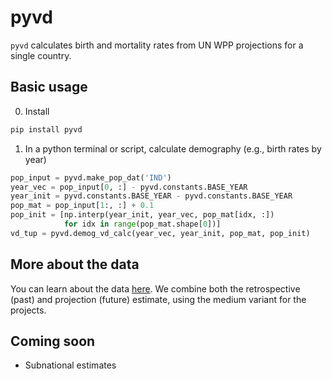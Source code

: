 # pyvd

`pyvd` calculates birth and mortality rates from UN WPP projections for a single country.

## Basic usage

0. Install
```bash
pip install pyvd
```
1. In a python terminal or script, calculate demography (e.g., birth rates by year)
```python
pop_input = pyvd.make_pop_dat('IND')
year_vec = pop_input[0, :] - pyvd.constants.BASE_YEAR
year_init = pyvd.constants.BASE_YEAR - pyvd.constants.BASE_YEAR
pop_mat = pop_input[1:, :] + 0.1
pop_init = [np.interp(year_init, year_vec, pop_mat[idx, :])
            for idx in range(pop_mat.shape[0])]
vd_tup = pyvd.demog_vd_calc(year_vec, year_init, pop_mat, pop_init)
```

## More about the data
You can learn about the data [here](https://population.un.org/wpp/). We combine both the retrospective (past) and projection (future) estimate, using the medium variant for the projects.

## Coming soon
- Subnational estimates

